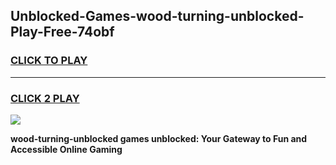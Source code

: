 
## Unblocked-Games-wood-turning-unblocked-Play-Free-74obf
<h3>
<a href="https://premium76.site?title=wood-turning-unblocked&ref=10A">CLICK TO PLAY</a></h3>
<hr>

<h3>
<a href="https://premium76.site?title=wood-turning-unblocked&ref=10A">CLICK 2 PLAY</a>
  
</h3>

<a href="https://premium76.site?title=wood-turning-unblocked&ref=10A"><img src="https://clearcache.store/games.png"></a>


**wood-turning-unblocked games unblocked: Your Gateway to Fun and Accessible Online Gaming**
